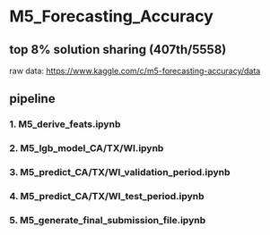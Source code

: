 # M5_Forecasting_Accuracy
## top 8% solution sharing (407th/5558)
raw data:
https://www.kaggle.com/c/m5-forecasting-accuracy/data

## pipeline
### 1. M5_derive_feats.ipynb
### 2. M5_lgb_model_CA/TX/WI.ipynb
### 3. M5_predict_CA/TX/WI_validation_period.ipynb
### 4. M5_predict_CA/TX/WI_test_period.ipynb
### 5. M5_generate_final_submission_file.ipynb
